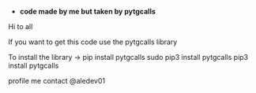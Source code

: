- **code made by me but taken by pytgcalls**

Hi to all 

If you want to get this code use the pytgcalls library

To install the library -> pip install pytgcalls
sudo pip3 install pytgcalls
pip3 install pytgcalls


profile me contact @aledev01
